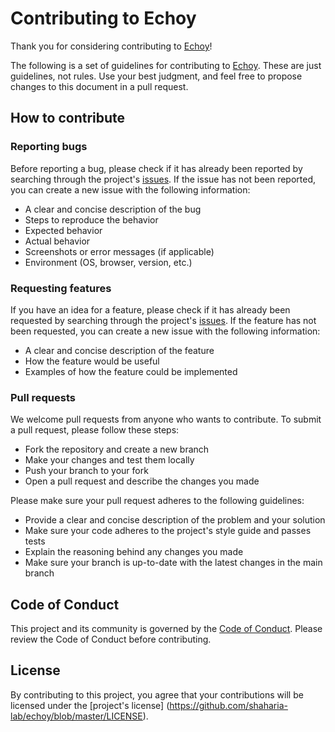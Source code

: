 # Contributing to Echoy

Thank you for considering contributing to [Echoy](https://github.com/shaharia-lab/echoy)!

The following is a set of guidelines for contributing to [Echoy](https://github.com/shaharia-lab/echoy). These are just guidelines, not rules. Use your best judgment, and feel free to propose changes to this document in a pull request.

## How to contribute

### Reporting bugs

Before reporting a bug, please check if it has already been reported by searching through the project's [issues](https://github.com/shaharia-lab/echoy/issues).
If the issue has not been reported, you can create a new
issue with the following information:

- A clear and concise description of the bug
- Steps to reproduce the behavior
- Expected behavior
- Actual behavior
- Screenshots or error messages (if applicable)
- Environment (OS, browser, version, etc.)

### Requesting features

If you have an idea for a feature, please check if it has already been requested by searching through the project's
[issues](https://github.com/shaharia-lab/echoy/issues). If the feature has not been requested, you can
create a new issue with the following information:

- A clear and concise description of the feature
- How the feature would be useful
- Examples of how the feature could be implemented

### Pull requests

We welcome pull requests from anyone who wants to contribute. To submit a pull request, please follow these steps:

- Fork the repository and create a new branch
- Make your changes and test them locally
- Push your branch to your fork
- Open a pull request and describe the changes you made

Please make sure your pull request adheres to the following guidelines:

- Provide a clear and concise description of the problem and your solution
- Make sure your code adheres to the project's style guide and passes tests
- Explain the reasoning behind any changes you made
- Make sure your branch is up-to-date with the latest changes in the main branch

## Code of Conduct

This project and its community is governed by the [Code of Conduct](https://github.com/shaharia-lab/echoy/blob/master/.github/CODE_OF_CONDUCT.md). Please review the Code of Conduct before contributing.

## License

By contributing to this project, you agree that your contributions will be licensed under the [project's license]
(https://github.com/shaharia-lab/echoy/blob/master/LICENSE).